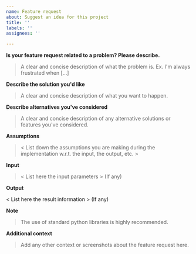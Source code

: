 ```yaml
---
name: Feature request
about: Suggest an idea for this project
title: ''
labels: ''
assignees: ''

---
```


**Is your feature request related to a problem? Please describe.**

> A clear and concise description of what the problem is. Ex. I'm always frustrated when [...]

**Describe the solution you'd like**

> A clear and concise description of what you want to happen.

**Describe alternatives you've considered**

> A clear and concise description of any alternative solutions or features you've considered.

**Assumptions**

> < List down the assumptions you are making during the implementation w.r.t. the input, the output, etc. >

**Input** 

> < List here the input parameters > (If any)

**Output**

< List here the result information > (If any)

**Note** 

> The use of standard python libraries is highly recommended.

**Additional context**

> Add any other context or screenshots about the feature request here.
